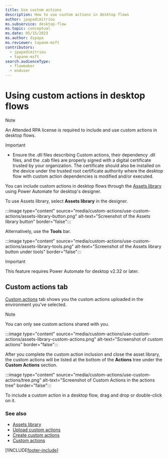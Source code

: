 ```yaml
---
title: Use custom actions 
description: How to use custom actions in desktop flows
author: jpapadimitriou
ms.subservice: desktop-flow
ms.topic: conceptual
ms.date: 05/15/2023
ms.author: dipapa
ms.reviewer: tapanm-msft
contributors:
  - jpapadimitriou
  - tapanm-msft
search.audienceType: 
  - flowmaker
  - enduser
---
```


# Using custom actions in desktop flows

> [!NOTE]
> An Attended RPA license is required to include and use custom actions in desktop flows.

> [!IMPORTANT]
> - Ensure the .dll files describing Custom actions, their dependency .dll files, and the .cab files are properly signed with a digital certificate trusted by your organization. The certificate should also be installed on the device under the trusted root certificate authority where the desktop flow with custom action dependencies is modified and/or executed.

You can include custom actions in desktop flows through the [Assets library](assets-library.md) using Power Automate for desktop's designer.

To use Assets library, select **Assets library** in the designer.

:::image type="content" source="media/custom-actions/use-custom-actions/assets-library-button.png" alt-text="Screenshot of the Assets library button" border="false":::

Alternatively, use the **Tools** bar.

:::image type="content" source="media/custom-actions/use-custom-actions/assets-library-tools.png" alt-text="Screenshot of the Assets library button under tools" border="false":::

> [!IMPORTANT]
> This feature requires Power Automate for desktop v2.32 or later.

## Custom actions tab

[Custom actions](custom-actions.md) tab shows you the custom actions uploaded in the environment you've selected.

> [!NOTE]
> You can only see custom actions shared with you.

:::image type="content" source="media/custom-actions/use-custom-actions/assets-library-custom-actions.png" alt-text="Screenshot of custom actions" border="false":::

After you complete the custom action inclusion and close the asset library, the custom actions will be listed at the bottom of the **Actions** tree under the **Custom Actions** section.

:::image type="content" source="media/custom-actions/use-custom-actions/tree.png" alt-text="Screenshot of Custom Actions in the actions tree" border="false":::

To include a custom action in a desktop flow, drag and drop or double-click on it.

### See also

- [Assets library ](assets-library.md)
- [Upload custom actions](upload-custom-actions.md)
- [Create custom actions](create-custom-actions.md)
- [Custom actions](custom-actions.md)

[!INCLUDE[footer-include](../includes/footer-banner.md)]